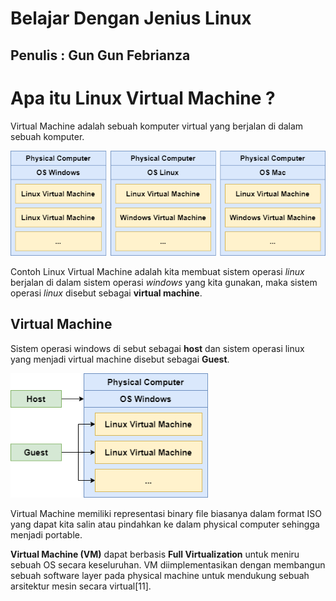 # Belajar Dengan Jenius Linux

## Penulis : Gun Gun Febrianza

# Apa itu Linux Virtual Machine ?

Virtual Machine adalah sebuah komputer virtual yang berjalan di dalam sebuah komputer.

<img src="../assets/VirtualMachine.png" style="zoom:90%;" />

Contoh Linux Virtual Machine adalah kita membuat sistem operasi *linux* berjalan di dalam sistem operasi *windows* yang kita gunakan, maka sistem operasi *linux* disebut sebagai **virtual machine**. 

## Virtual Machine

Sistem operasi windows di sebut sebagai **host** dan sistem operasi linux yang menjadi virtual machine disebut sebagai **Guest**.

<img src="../assets/VirtualMachine1.png" style="zoom:90%;" />

Virtual Machine memiliki representasi binary file biasanya dalam format ISO yang dapat kita salin atau pindahkan ke dalam physical computer sehingga menjadi portable.

**Virtual Machine (VM)** dapat berbasis **Full Virtualization** untuk meniru sebuah OS secara keseluruhan. VM diimplementasikan dengan membangun sebuah software layer pada physical machine untuk mendukung sebuah arsitektur mesin secara virtual[11]. 

